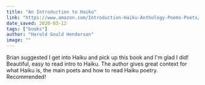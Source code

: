 ```yaml
---
title: "An Introduction to Haiku"
link: "https://www.amazon.com/Introduction-Haiku-Anthology-Poems-Poets/dp/0385093764"
date_saved: 2020-03-12
tags: ["books"]
author: "Harold Gould Henderson"
image: ""
---
```


Brian suggested I get into Haiku and pick up this book and I'm glad I did! Beautiful, easy to read intro to Haiku. The author gives great context for what Haiku is, the main poets and how to read Haiku poetry. Recommended!
